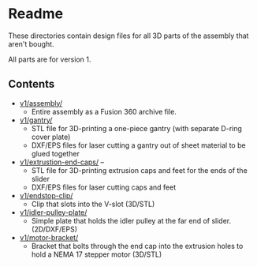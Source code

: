 # Readme

These directories contain design files for all 3D parts of the assembly that aren't bought.

All parts are for version 1.

## Contents


* [v1/assembly/](v1/assembly/)
  * Entire assembly as a Fusion 360 archive file.
* [v1/gantry/](v1/gantry/ )
  * STL file for 3D-printing a one-piece gantry (with separate D-ring cover plate)
  * DXF/EPS files for laser cutting a gantry out of sheet material to be glued together
* [v1/extrustion-end-caps/](v1/extrustion-end-caps/) –
  * STL file for 3D-printing extrusion caps and feet for the ends of the slider
  * DXF/EPS files for laser cutting caps and feet
* [v1/endstop-clip/](v1/endstop-clip/)
  * Clip that slots into the V-slot (3D/STL)
* [v1/idler-pulley-plate/](v1/idler-pulley-plate/)
  * Simple plate that holds the idler pulley at the far end of slider. (2D/DXF/EPS)
* [v1/motor-bracket/](v1/motor-bracket/) 
  * Bracket that bolts through the end cap into the extrusion holes to hold a NEMA 17 stepper motor (3D/STL)
